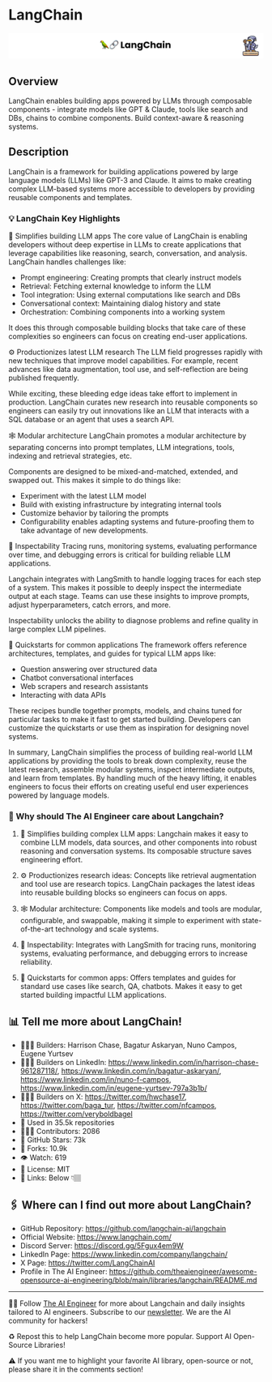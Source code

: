# LangChain 
![The AI Engineer presents LangChain ](langchain_1920x192.png)
## Overview
LangChain  enables building apps powered by LLMs through composable components - integrate models like GPT & Claude, tools like search and DBs, chains to combine components. Build context-aware & reasoning systems.
## Description
LangChain is a framework for building applications powered by large language models (LLMs) like GPT-3 and Claude. It aims to make creating complex LLM-based systems more accessible to developers by providing reusable components and templates.

### 💡 LangChain  Key Highlights
🧠 Simplifies building LLM apps
The core value of LangChain  is enabling developers without deep expertise in LLMs to create applications that leverage capabilities like reasoning, search, conversation, and analysis. LangChain  handles challenges like:

- Prompt engineering: Creating prompts that clearly instruct models
- Retrieval: Fetching external knowledge to inform the LLM
- Tool integration: Using external computations like search and DBs
- Conversational context: Maintaining dialog history and state
- Orchestration: Combining components into a working system

It does this through composable building blocks that take care of these complexities so engineers can focus on creating end-user applications.

⚙️ Productionizes latest LLM research
The LLM field progresses rapidly with new techniques that improve model capabilities. For example, recent advances like data augmentation, tool use, and self-reflection are being published frequently.

While exciting, these bleeding edge ideas take effort to implement in production. LangChain  curates new research into reusable components so engineers can easily try out innovations like an LLM that interacts with a SQL database or an agent that uses a search API.

🕸️ Modular architecture
LangChain  promotes a modular architecture by separating concerns into prompt templates, LLM integrations, tools, indexing and retrieval strategies, etc.

Components are designed to be mixed-and-matched, extended, and swapped out. This makes it simple to do things like:

- Experiment with the latest LLM model
- Build with existing infrastructure by integrating internal tools
- Customize behavior by tailoring the prompts
- Configurability enables adapting systems and future-proofing them to take advantage of new developments.

🔬 Inspectability
Tracing runs, monitoring systems, evaluating performance over time, and debugging errors is critical for building reliable LLM applications.

Langchain integrates with LangSmith to handle logging traces for each step of a system. This makes it possible to deeply inspect the intermediate output at each stage. Teams can use these insights to improve prompts, adjust hyperparameters, catch errors, and more.

Inspectability unlocks the ability to diagnose problems and refine quality in large complex LLM pipelines.

🚀 Quickstarts for common applications
The framework offers reference architectures, templates, and guides for typical LLM apps like:

- Question answering over structured data
- Chatbot conversational interfaces
- Web scrapers and research assistants
- Interacting with data APIs

These recipes bundle together prompts, models, and chains tuned for particular tasks to make it fast to get started building. Developers can customize the quickstarts or use them as inspiration for designing novel systems.

In summary, LangChain simplifies the process of building real-world LLM applications by providing the tools to break down complexity, reuse the latest research, assemble modular systems, inspect intermediate outputs, and learn from templates. By handling much of the heavy lifting, it enables engineers to focus their efforts on creating useful end user experiences powered by language models.

### 🤔 Why should The AI Engineer care about Langchain?
1. 🧠 Simplifies building complex LLM apps: Langchain makes it easy to combine LLM models, data sources, and other components into robust reasoning and conversation systems. Its composable structure saves engineering effort.

2. ⚙️ Productionizes research ideas: Concepts like retrieval augmentation and tool use are research topics. LangChain packages the latest ideas into reusable building blocks so engineers can focus on apps.

3. 🕸️ Modular architecture: Components like models and tools are modular, configurable, and swappable, making it simple to experiment with state-of-the-art technology and scale systems.

4. 🔬 Inspectability: Integrates with LangSmith for tracing runs, monitoring systems, evaluating performance, and debugging errors to increase reliability.

5. 🚀 Quickstarts for common apps: Offers templates and guides for standard use cases like search, QA, chatbots. Makes it easy to get started building impactful LLM applications.

## 📊 Tell me more about LangChain!
* 👷🏽‍♀️ Builders: Harrison Chase, Bagatur Askaryan, Nuno Campos, 
Eugene Yurtsev
* 👩🏽‍💼 Builders on LinkedIn: https://www.linkedin.com/in/harrison-chase-961287118/, https://www.linkedin.com/in/bagatur-askaryan/, https://www.linkedin.com/in/nuno-f-campos, https://www.linkedin.com/in/eugene-yurtsev-797a3b1b/
* 👩🏽‍🏭 Builders on X: https://twitter.com/hwchase17, https://twitter.com/baga_tur, https://twitter.com/nfcampos, https://twitter.com/veryboldbagel
* 💾 Used in 35.5k repositories
* 👩🏽‍💻 Contributors: 2086 
* 💫 GitHub Stars: 73k
* 🍴 Forks: 10.9k
* 👁️ Watch: 619
* 🪪 License: MIT
* 🔗 Links: Below 👇🏽

## 🖇️ Where can I find out more about LangChain?
* GitHub Repository: https://github.com/langchain-ai/langchain
* Official Website: https://www.langchain.com/
* Discord Server: https://discord.gg/5Fgux4em9W
* LinkedIn Page: https://www.linkedin.com/company/langchain/
* X Page: https://twitter.com/LangChainAI
* Profile in The AI Engineer: https://github.com/theaiengineer/awesome-opensource-ai-engineering/blob/main/libraries/langchain/README.md

---
🧙🏽 Follow [The AI Engineer](https://www.linkedin.com/company/theaiengineer/) for more about Langchain and daily insights tailored to AI engineers. Subscribe to our [newsletter](http://theaiengineerco.substack.com). We are the AI community for hackers!

♻️ Repost this to help LangChain become more popular. Support AI Open-Source Libraries!

⚠️ If you want me to highlight your favorite AI library, open-source or not, please share it in the comments section!
